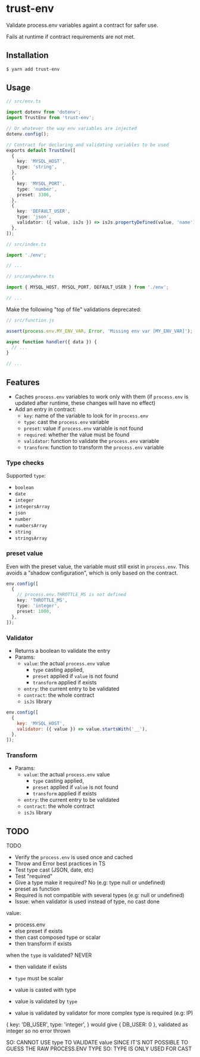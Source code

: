 # trust-env

Validate process.env variables againt a contract for safer use.

Fails at runtime if contract requirements are not met.

## Installation

```bash
$ yarn add trust-env
```

## Usage

```ts
// src/env.ts

import dotenv from 'dotenv';
import TrustEnv from 'trust-env';

// Or whatever the way env variables are injected
dotenv.config();

// Contract for declaring and validating variables to be used
exports default TrustEnv([
  {
    key: 'MYSQL_HOST',
    type: 'string',
  },
  {
    key: 'MYSQL_PORT',
    type: 'number',
    preset: 3306,
  },
  {
    key: 'DEFAULT_USER',
    type: 'json',
    validator: ({ value, isJs }) => isJs.propertyDefined(value, 'name'),
  },
]);
```

```ts
// src/index.ts

import './env';

// ...
```

```ts
// src/anywhere.ts

import { MYSQL_HOST, MYSQL_PORT, DEFAULT_USER } from './env';

// ...
```

Make the following "top of file" validations deprecated:

```js
// src/function.js

assert(process.env.MY_ENV_VAR, Error, 'Missing env var [MY_ENV_VAR]');

async function handler({ data }) {
  // ...
}

// ...
```

## Features

- Caches `process.env` variables to work only with them (if `process.env` is updated after runtime, these changes will have no effect)
- Add an entry in contract:
  - `key`: name of the variable to look for in `process.env`
  - `type`: cast the `process.env` variable
  - `preset`: value if `process.env` variable is not found
  - `required`: whether the value must be found
  - `validator`: function to validate the `process.env` variable
  - `transform`: function to transform the `process.env` variable

### Type checks

Supported `type`:

- `boolean`
- `date`
- `integer`
- `integersArray`
- `json`
- `number`
- `numbersArray`
- `string`
- `stringsArray`

### preset value

Even with the preset value, the variable must still exist in `process.env`.
This avoids a "shadow configuration", which is only based on the contract.

```ts
env.config([
  {
    // process.env.THROTTLE_MS is not defined
    key: 'THROTTLE_MS',
    type: 'integer',
    preset: 1000,
  },
]);
```

### Validator

- Returns a boolean to validate the entry
- Params:
  - `value`: the actual `process.env` value
    - `type` casting applied,
    - `preset` applied if `value` is not found
    - `transform` applied if exists
  - `entry`: the current entry to be validated
  - `contract`: the whole contract
  - `isJs` library

```js
env.config([
  {
    key: 'MYSQL_HOST',
    validator: ({ value }) => value.startsWith('__'),
  },
]);
```

### Transform

- Params:
  - `value`: the actual `process.env` value
    - `type` casting applied,
    - `preset` applied if `value` is not found
    - `transform` applied if exists
  - `entry`: the current entry to be validated
  - `contract`: the whole contract
  - `isJs` library

## TODO

TODO

- Verify the `process.env` is used once and cached
- Throw and Error best practices in TS
- Test type cast (JSON, date, etc)
- Test "required"
- Give a type make it required? No (e.g: type null or undefined)
- preset as function
- Required is not compatible with several types (e.g: null or undefined)
- Issue: when validator is used instead of type, no cast done

value:

- process.env
- else preset if exists
- then cast composed type or scalar
- then transform if exists

when the `type` is validated? NEVER

- then validate if exists

- `type` must be scalar
- value is casted with type
- value is validated by `type`
- value is validated by validator for more complex type is required (e.g: IP)

{
key: 'DB_USER',
type: 'integer',
}
would give { DB_USER: 0 }, validated as integer so no error thrown

SO: CANNOT USE type TO VALIDATE value SINCE IT'S NOT POSSIBLE TO GUESS THE RAW
PROCESS.ENV TYPE
SO: TYPE IS ONLY USED FOR CAST
